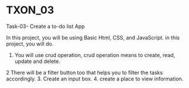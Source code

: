 # TXON_03

Task-03- Create a to-do list App

In this project, you will be using Basic Html,
CSS, and JavaScript.
in this project, you will do.
1. You will use crud operation, crud
operation means to create, read,
update and delete.

2 There will be a filter button too
that helps you to filter the
tasks accordingly.
3. Create an input box.
4. create a place to view information.
